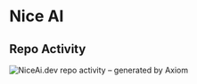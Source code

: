 # Nice AI

## Repo Activity

![NiceAi.dev repo activity – generated by Axiom](https://repobeats.axiom.co/api/embed/9a39258dedc7b5f996efdd44de74f023606a2361.svg "Repobeats analytics image")

